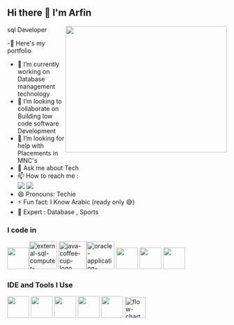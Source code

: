 ## Hi there 👋 I'm Arfin

sql Developer
<img align="right" width="370" height="290" src="https://i.pinimg.com/originals/47/f0/34/47f0342cec72b800463bf003eac1257e.gif">

 -🔭 Here's my portfolio<!-- -(https://hajeeth.github.io/Ahamed_Riz_Portfolio)                                                  -->
- 🌱 I’m currently working on Database management technology 
- 👯 I’m looking to collaborate on Building low code software Development
- 🤔 I’m looking for help with Placements in MNC's 
- 💬 Ask me about Tech
- 📫 How to reach me :
<br /> [<img src="https://img.shields.io/badge/instagram-1DA1F2?style=for-the-badge&logo=instagram&logoColor=purple" />](https://www.instagram.com/arfin_mohamed27/) [<img src="https://img.shields.io/badge/LinkedIn-0077B5?style=for-the-badge&logo=linkedin&logoColor=white" />](https://www.linkedin.com/in/mohd27/) 
- 😄 Pronouns: Techie
- ⚡ Fun fact: I Know Arabic (ready only 😅)
- 🔧 Expert : Database , Sports

### I code in
  <img height="50" width="50" src="https://img.icons8.com/color/48/000000/oracle-logo.png" /><img width="64" height="64" src="https://img.icons8.com/external-flaticons-lineal-color-flat-icons/64/external-sql-computer-programming-flaticons-lineal-color-flat-icons.png" alt="external-sql-computer-programming-flaticons-lineal-color-flat-icons"/> <img width="64" height="64" src="https://img.icons8.com/fluency/64/java-coffee-cup-logo.png" alt="java-coffee-cup-logo"/><img width="64" height="64" src="https://img.icons8.com/plasticine/100/oracle-application-express.png" alt="oracle-application-express"/> 
<img height="50" width="50" src="https://img.icons8.com/color/48/000000/python.png" />  <img height="50" width="50" src="https://img.icons8.com/color/48/000000/mysql-logo.png"/> <img height="50" width="50" src="https://img.icons8.com/color/48/000000/mongodb.png"/>

### IDE and Tools I Use
<img height="50" width="50" src="https://img.icons8.com/color/48/000000/visual-studio-code-2019.png"/> <img height="50" width="50" src="https://img.icons8.com/color/50/000000/git.png"/> <img height="50" width="50" src="https://img.icons8.com/color/48/000000/github.png"/>   <img height="50" width="50" src="https://img.icons8.com/color/48/000000/figma--v1.png"/> <img height="50" width="50" src="https://img.icons8.com/color/48/000000/canva.png"/>
<img width="48" height="48" src="https://img.icons8.com/color-glass/48/flow-chart.png" alt="flow-chart"/>
